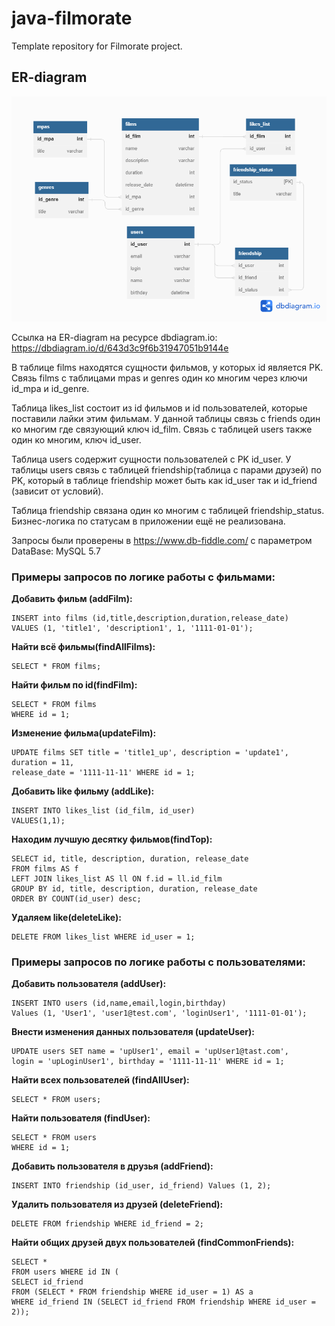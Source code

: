 # java-filmorate
Template repository for Filmorate project.

## ER-diagram  
![image](src/main/resources/ER_filmorate.png)

Ссылка на ER-diagram на ресурсе dbdiagram.io:
https://dbdiagram.io/d/643d3c9f6b31947051b9144e

В таблице films находятся сущности фильмов, у которых id является PK. Связь films с таблицами
mpas и genres один ко многим через ключи id_mpa и id_genre.

Таблица likes_list состоит из id фильмов и id пользователей, которые поставили лайки этим фильмам.
У данной таблицы связь с friends один ко многим где связующий ключ id_film. Связь с таблицей users
также один ко многим, ключ id_user.

Таблица users содержит сущности пользователей с PK id_user. У таблицы users связь с таблицей
friendship(таблица с парами друзей) по PK, который в таблице friendship может быть как id_user
так и id_friend (зависит от условий).

Таблица friendship связана один ко многим с таблицей friendship_status. Бизнес-логика по статусам в
приложении ещё не реализована.

Запросы были проверены в https://www.db-fiddle.com/ с параметром DataBase: MySQL 5.7
### Примеры запросов по логике работы с фильмами:

**Добавить фильм (addFilm):**
```roomsql
INSERT into films (id,title,description,duration,release_date)
VALUES (1, 'title1', 'description1', 1, '1111-01-01');
```
**Найти всё фильмы(findAllFilms):**
```roomsql
SELECT * FROM films;
```
**Найти фильм по id(findFilm):**
```roomsql
SELECT * FROM films
WHERE id = 1;
```
**Изменение фильма(updateFilm):**
```roomsql
UPDATE films SET title = 'title1_up', description = 'update1', duration = 11,
release_date = '1111-11-11' WHERE id = 1;
```
**Добавить like фильму (addLike):**
```roomsql
INSERT INTO likes_list (id_film, id_user)
VALUES(1,1);
```
**Находим лучшую десятку фильмов(findTop):**
```roomsql
SELECT id, title, description, duration, release_date
FROM films AS f
LEFT JOIN likes_list AS ll ON f.id = ll.id_film
GROUP BY id, title, description, duration, release_date
ORDER BY COUNT(id_user) desc;
```
**Удаляем like(deleteLike):**
```roomsql
DELETE FROM likes_list WHERE id_user = 1;
```
### Примеры запросов по логике работы с пользователями:  
**Добавить пользователя (addUser):**
```roomsql
INSERT INTO users (id,name,email,login,birthday)
Values (1, 'User1', 'user1@test.com', 'loginUser1', '1111-01-01');
```
**Внести изменения данных пользователя (updateUser):**
```roomsql
UPDATE users SET name = 'upUser1', email = 'upUser1@tast.com',
login = 'upLoginUser1', birthday = '1111-11-11' WHERE id = 1;
```
**Найти всех пользователей (findAllUser):**
```roomsql
SELECT * FROM users;
```
**Найти пользователя (findUser):**
```roomsql
SELECT * FROM users
WHERE id = 1;
```
**Добавить пользователя в друзья (addFriend):**
```roomsql
INSERT INTO friendship (id_user, id_friend) Values (1, 2);
```
**Удалить пользователя из друзей (deleteFriend):**
```roomsql
DELETE FROM friendship WHERE id_friend = 2;
```
**Найти общих друзей двух пользователей (findCommonFriends):**
```roomsql
SELECT *
FROM users WHERE id IN (
SELECT id_friend
FROM (SELECT * FROM friendship WHERE id_user = 1) AS a
WHERE id_friend IN (SELECT id_friend FROM friendship WHERE id_user = 2));
```